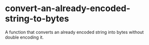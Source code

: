 # convert-an-already-encoded-string-to-bytes
A function that converts an already encoded string into bytes without double encoding it.
